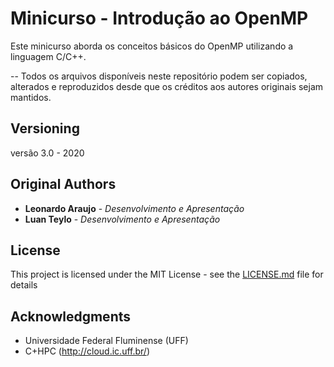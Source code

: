 # Minicurso - Introdução ao OpenMP

Este minicurso aborda os conceitos básicos do OpenMP utilizando a linguagem C/C++.

-- Todos os arquivos disponíveis neste repositório podem ser copiados, alterados e reproduzidos desde que os créditos aos autores originais sejam mantidos.  

## Versioning

versão 3.0 - 2020

## Original Authors

* **Leonardo Araujo** - *Desenvolvimento e Apresentação*
* **Luan Teylo** - *Desenvolvimento e Apresentação*

## License

This project is licensed under the MIT License - see the [LICENSE.md](LICENSE.md) file for details

## Acknowledgments

* Universidade Federal Fluminense (UFF) 
* C+HPC (http://cloud.ic.uff.br/)
